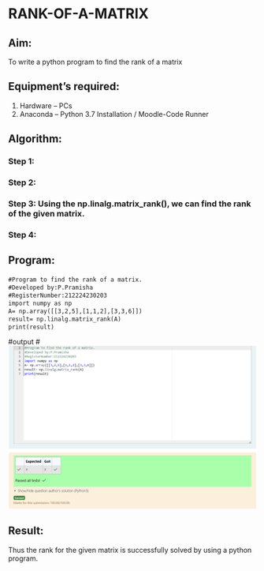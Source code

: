 # RANK-OF-A-MATRIX
## Aim:
To write a python program to find the rank of a matrix
## Equipment’s required:
1. 	Hardware – PCs
2. 	Anaconda – Python 3.7 Installation / Moodle-Code Runner
## Algorithm:
### Step 1: 
### Step 2: 
### Step 3: Using the np.linalg.matrix_rank(), we can find the rank of the given matrix.
### Step 4: 
## Program:
```
#Program to find the rank of a matrix.
#Developed by:P.Pramisha 
#RegisterNumber:212224230203
import numpy as np
A= np.array([[3,2,5],[1,1,2],[3,3,6]])
result= np.linalg.matrix_rank(A)
print(result)
```
#output
#![alt text](<Screenshot 2025-03-21 112135.png>) 

## Result:
Thus the rank for the given matrix is successfully solved by  using a python program.

